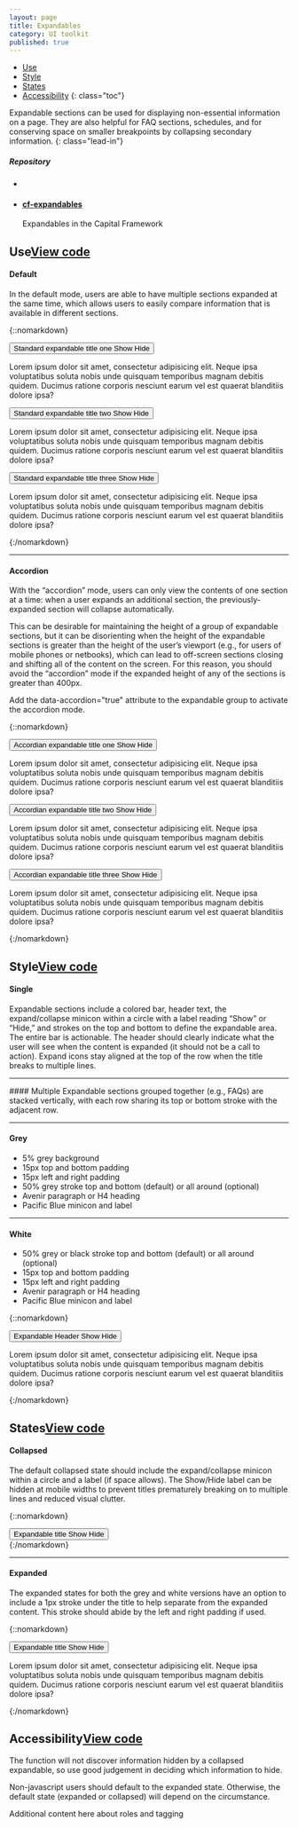 ```yaml
---
layout: page
title: Expandables
category: UI toolkit
published: true
---
```




- [Use](#use)
- [Style](#style)
- [States](#states)
- [Accessibility](#accessibility) 
{: class="toc"}

<div class="content-50 content-first">

Expandable sections can be used for displaying non-essential information on a page. They are also helpful for FAQ sections, schedules, and for conserving space on smaller breakpoints by collapsing secondary information. 
{: class="lead-in"}

</div>

<div class="content-50 content-last">
  <h5 class="repo-list-header">Repository</h5>
  <ul class="repo-list">
    <li>
      <span class="cf-icon cf-icon-github"></span>
    </li>
    <li>
      <a href="https://github.com/cfpb/cf-expandables"><h4>cf-expandables</h4></a>
      <p>Expandables in the Capital Framework</p>
    </li>
  </ul>
</div> 

<h2 id="use">Use<span class="cf-code-link"><a href="https://cfpb.github.io/cf-expandables/docs/">View code <span class="cf-icon cf-icon-external-link"></span></a></span></h2>

<div class="content-33 content-first">

#### Default
In the default mode, users are able to have multiple sections expanded at the same time, which allows users to easily compare information that is available in different sections.

</div>

<div class="content-67 content-last">

{::nomarkdown}  
<div class="expandable expandable__padded">
    <button class="expandable_header expandable_target">
        <span class="expandable_header-left expandable_label">
            Standard expandable title one
        </span>
        <span class="expandable_header-right expandable_link">
            <span class="expandable_cue-open">
                Show
                <span class="cf-icon cf-icon-plus-round"></span>
            </span>
            <span class="expandable_cue-close">
                Hide
                <span class="cf-icon cf-icon-minus-round"></span>
            </span>
        </span>
    </button>
    <div class="expandable_content">
        <p>
            Lorem ipsum dolor sit amet, consectetur adipisicing
            elit. Neque ipsa voluptatibus soluta nobis unde quisquam
            temporibus magnam debitis quidem. Ducimus ratione
            corporis nesciunt earum vel est quaerat blanditiis
            dolore ipsa?
        </p>
    </div>
</div>

<div class="expandable expandable__padded">
    <button class="expandable_header expandable_target">
        <span class="expandable_header-left expandable_label">
            Standard expandable title two
        </span>
        <span class="expandable_header-right expandable_link">
            <span class="expandable_cue-open">
                Show
                <span class="cf-icon cf-icon-plus-round"></span>
            </span>
            <span class="expandable_cue-close">
                Hide
                <span class="cf-icon cf-icon-minus-round"></span>
            </span>
        </span>
    </button>
    <div class="expandable_content">
        <p>
            Lorem ipsum dolor sit amet, consectetur adipisicing
            elit. Neque ipsa voluptatibus soluta nobis unde quisquam
            temporibus magnam debitis quidem. Ducimus ratione
            corporis nesciunt earum vel est quaerat blanditiis
            dolore ipsa?
        </p>
    </div>
</div>
 
<div class="expandable expandable__padded">
    <button class="expandable_header expandable_target">
        <span class="expandable_header-left expandable_label">
            Standard expandable title three
        </span>
        <span class="expandable_header-right expandable_link">
            <span class="expandable_cue-open">
                Show
                <span class="cf-icon cf-icon-plus-round"></span>
            </span>
            <span class="expandable_cue-close">
                Hide
                <span class="cf-icon cf-icon-minus-round"></span>
            </span>
        </span>
    </button>
    <div class="expandable_content">
        <p>
            Lorem ipsum dolor sit amet, consectetur adipisicing
            elit. Neque ipsa voluptatibus soluta nobis unde quisquam
            temporibus magnam debitis quidem. Ducimus ratione
            corporis nesciunt earum vel est quaerat blanditiis
            dolore ipsa?
        </p>
    </div>
</div>
{:/nomarkdown}


</div>



---

<div class="content-33 content-first">

#### Accordion

With the “accordion” mode, users can only view the contents of one section at a time: when a user expands an additional section, the previously-expanded section will collapse automatically. 

This can be desirable for maintaining the height of a group of expandable sections, but it can be disorienting when the height of the expandable sections is greater than the height of the user’s viewport (e.g., for users of mobile phones or netbooks), which can lead to off-screen sections closing and shifting all of the content on the screen. For this reason, you should avoid the “accordion” mode if the expanded height of any of the sections is greater than 400px.  

Add the data-accordion="true" attribute to the expandable group to activate the accordion mode.
 
</div>

<div class="content-67 content-last">

{::nomarkdown}  
<div class="expandable expandable__padded">
    <button class="expandable_header expandable_target">
        <span class="expandable_header-left expandable_label">
            Accordian expandable title one
        </span>
        <span class="expandable_header-right expandable_link">
            <span class="expandable_cue-open">
                Show
                <span class="cf-icon cf-icon-plus-round"></span>
            </span>
            <span class="expandable_cue-close">
                Hide
                <span class="cf-icon cf-icon-minus-round"></span>
            </span>
        </span>
    </button>
    <div class="expandable_content">
        <p>
            Lorem ipsum dolor sit amet, consectetur adipisicing
            elit. Neque ipsa voluptatibus soluta nobis unde quisquam
            temporibus magnam debitis quidem. Ducimus ratione
            corporis nesciunt earum vel est quaerat blanditiis
            dolore ipsa?
        </p>
    </div>
</div>

<div class="expandable expandable__padded">
    <button class="expandable_header expandable_target">
        <span class="expandable_header-left expandable_label">
            Accordian expandable title two
        </span>
        <span class="expandable_header-right expandable_link">
            <span class="expandable_cue-open">
                Show
                <span class="cf-icon cf-icon-plus-round"></span>
            </span>
            <span class="expandable_cue-close">
                Hide
                <span class="cf-icon cf-icon-minus-round"></span>
            </span>
        </span>
    </button>
    <div class="expandable_content">
        <p>
            Lorem ipsum dolor sit amet, consectetur adipisicing
            elit. Neque ipsa voluptatibus soluta nobis unde quisquam
            temporibus magnam debitis quidem. Ducimus ratione
            corporis nesciunt earum vel est quaerat blanditiis
            dolore ipsa?
        </p>
    </div>
</div>
  
<div class="expandable expandable__padded">
    <button class="expandable_header expandable_target">
        <span class="expandable_header-left expandable_label">
            Accordian expandable title three
        </span>
        <span class="expandable_header-right expandable_link">
            <span class="expandable_cue-open">
                Show
                <span class="cf-icon cf-icon-plus-round"></span>
            </span>
            <span class="expandable_cue-close">
                Hide
                <span class="cf-icon cf-icon-minus-round"></span>
            </span>
        </span>
    </button>
    <div class="expandable_content">
        <p>
            Lorem ipsum dolor sit amet, consectetur adipisicing
            elit. Neque ipsa voluptatibus soluta nobis unde quisquam
            temporibus magnam debitis quidem. Ducimus ratione
            corporis nesciunt earum vel est quaerat blanditiis
            dolore ipsa?
        </p>
    </div>
</div>
{:/nomarkdown}

</div>



<h2 id="style">Style<span class="cf-code-link"><a href="https://cfpb.github.io/cf-expandables/docs/">View code <span class="cf-icon cf-icon-external-link"></span></a></span></h2>

<div class="content-33 content-first">

#### Single
Expandable sections include a colored bar, header text, the expand/collapse minicon within a circle with a label reading “Show” or “Hide,” and strokes on the top and bottom to define the expandable area. 
The entire bar is actionable. The header should clearly indicate what the user will see when the content is expanded (it should not be a call to action). Expand icons stay aligned at the top of the row when the title breaks to multiple lines.

</div>

---

<div class="content-33 content-first">
#### Multiple
Expandable sections grouped together (e.g., FAQs) are stacked vertically, with each row sharing its top or bottom stroke with the adjacent row.
</div>

---

<div class="content-33 content-first">

#### Grey 
* 5% grey background
* 15px top and bottom padding 
* 15px left and right padding
* 50% grey stroke top and bottom (default) or all around (optional)
* Avenir paragraph or H4 heading
* Pacific Blue minicon and label

</div>

---

<div class="content-33 content-first">

#### White
* 50% grey or black stroke top and bottom (default) or all around (optional)
* 15px top and bottom padding 
* 15px left and right padding
* Avenir paragraph or H4 heading
* Pacific Blue minicon and label

</div>


<div class="content-67 content-last">

{::nomarkdown}  
<div class="expandable expandable__padded">
    <button class="expandable_header expandable_target">
        <span class="expandable_header-left expandable_label">
            Expandable Header
        </span>
        <span class="expandable_header-right expandable_link">
            <span class="expandable_cue-open">
                Show
                <span class="cf-icon cf-icon-plus-round"></span>
            </span>
            <span class="expandable_cue-close">
                Hide
                <span class="cf-icon cf-icon-minus-round"></span>
            </span>
        </span>
    </button>
    <div class="expandable_content">
        <p>
            Lorem ipsum dolor sit amet, consectetur adipisicing
            elit. Neque ipsa voluptatibus soluta nobis unde quisquam
            temporibus magnam debitis quidem. Ducimus ratione
            corporis nesciunt earum vel est quaerat blanditiis
            dolore ipsa?
        </p>
    </div>
</div>
{:/nomarkdown}

</div>


<h2 id="states">States<span class="cf-code-link"><a href="https://cfpb.github.io/cf-expandables/docs/">View code <span class="cf-icon cf-icon-external-link"></span></a></span></h2>

<div class="content-33 content-first">

#### Collapsed 

The default collapsed state should include the expand/collapse minicon within a circle and a label (if space allows). The Show/Hide label can be hidden at mobile widths to prevent titles prematurely breaking on to multiple lines and reduced visual clutter.

</div>

<div class="content-67 content-last">

{::nomarkdown}  
<div class="expandable expandable__padded">
    <button class="expandable_header expandable_target">
        <span class="expandable_header-left expandable_label">
            Expandable title
        </span>
        <span class="expandable_header-right expandable_link">
            <span class="expandable_cue-open">
                Show
                <span class="cf-icon cf-icon-plus-round"></span>
            </span>
            <span class="expandable_cue-close">
                Hide
                <span class="cf-icon cf-icon-minus-round"></span>
            </span>
        </span>
    </button>
    <div class="expandable_content" style="display: none;">
        <p>
            Lorem ipsum dolor sit amet, consectetur adipisicing
            elit. Neque ipsa voluptatibus soluta nobis unde quisquam
            temporibus magnam debitis quidem. Ducimus ratione
            corporis nesciunt earum vel est quaerat blanditiis
            dolore ipsa?
        </p>
    </div>
</div>
{:/nomarkdown}

</div>


---

<div class="content-33 content-first">

#### Expanded

The expanded states for both the grey and white versions have an option to include a 1px stroke under the title to help separate from the expanded content. This stroke should abide by the left and right padding if used. 

</div>

<div class="content-67 content-last">

{::nomarkdown}  
<div class="expandable expandable__padded expandable__expanded">
    <button class="expandable_header expandable_target">
        <span class="expandable_header-left expandable_label">
            Expandable title
        </span>
        <span class="expandable_header-right expandable_link">
            <span class="expandable_cue-open">
                Show
                <span class="cf-icon cf-icon-plus-round"></span>
            </span>
            <span class="expandable_cue-close">
                Hide
                <span class="cf-icon cf-icon-minus-round"></span>
            </span>
        </span>
    </button>
    <div class="expandable_content">
        <p>
            Lorem ipsum dolor sit amet, consectetur adipisicing
            elit. Neque ipsa voluptatibus soluta nobis unde quisquam
            temporibus magnam debitis quidem. Ducimus ratione
            corporis nesciunt earum vel est quaerat blanditiis
            dolore ipsa?
        </p>
    </div>
</div>
{:/nomarkdown}

</div>


<h2 id="accessibility">Accessibility<span class="cf-code-link"><a href="https://cfpb.github.io/cf-expandables/docs/">View code <span class="cf-icon cf-icon-external-link"></span></a></span></h2>

The <find> function will not discover information hidden by a collapsed expandable, so use good judgement in deciding which information to hide.

Non-javascript users should default to the expanded state. Otherwise, the default state (expanded or collapsed) will depend on the circumstance.

Additional content here about roles and tagging
